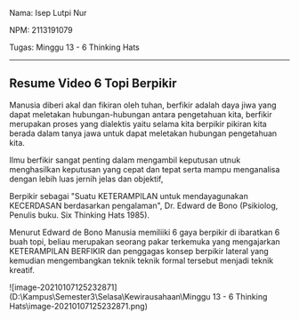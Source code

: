 Nama: Isep Lutpi Nur

NPM: 2113191079

Tugas: Minggu 13 - 6 Thinking Hats

<hr>

## Resume Video 6 Topi Berpikir

Manusia diberi akal dan fikiran oleh tuhan, berfikir adalah daya jiwa yang dapat meletakan hubungan-hubungan antara pengetahuan kita, berfikir merupakan proses yang dialektis yaitu selama kita berpikir pikiran kita berada dalam tanya jawa untuk dapat meletakan hubungan pengetahuan kita.



Ilmu berfikir sangat penting dalam mengambil keputusan utnuk menghasilkan keputusan yang cepat dan tepat serta mampu menganalisa dengan lebih luas jernih jelas dan objektif,



Berpikir sebagai "Suatu KETERAMPILAN untuk mendayagunakan KECERDASAN berdasarkan pengalaman", Dr. Edward de Bono (Psikiolog, Penulis buku. Six Thinking Hats 1985).



Menurut Edward de Bono Manusia memiliiki 6 gaya berpikir di ibaratkan 6 buah topi, beliau merupakan seorang pakar terkemuka yang mengajarkan KETERAMPILAN BERFIKIR dan penggagas konsep berpikir lateral yang kemudian mengembangkan teknik teknik formal tersebut menjadi teknik kreatif.



![image-20210107125232871](D:\Kampus\Semester3\Selasa\Kewirausahaan\Minggu 13 - 6 Thinking Hats\image-20210107125232871.png)



 